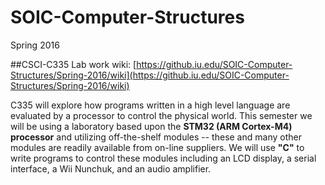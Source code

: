 # SOIC-Computer-Structures
Spring 2016

##CSCI-C335 Lab work
wiki:
[https://github.iu.edu/SOIC-Computer-Structures/Spring-2016/wiki](https://github.iu.edu/SOIC-Computer-Structures/Spring-2016/wiki)

C335 will explore how programs written in a high level language are evaluated by a processor to control the physical world.
This semester we will be using a laboratory based upon the **STM32 (ARM Cortex-M4) processor** and utilizing off-the-shelf modules
 -- these and many other modules are readily available from on-line suppliers.
We will use **"C"** to write programs to control these modules including an LCD display, a serial interface, a Wii Nunchuk, and an audio amplifier.
